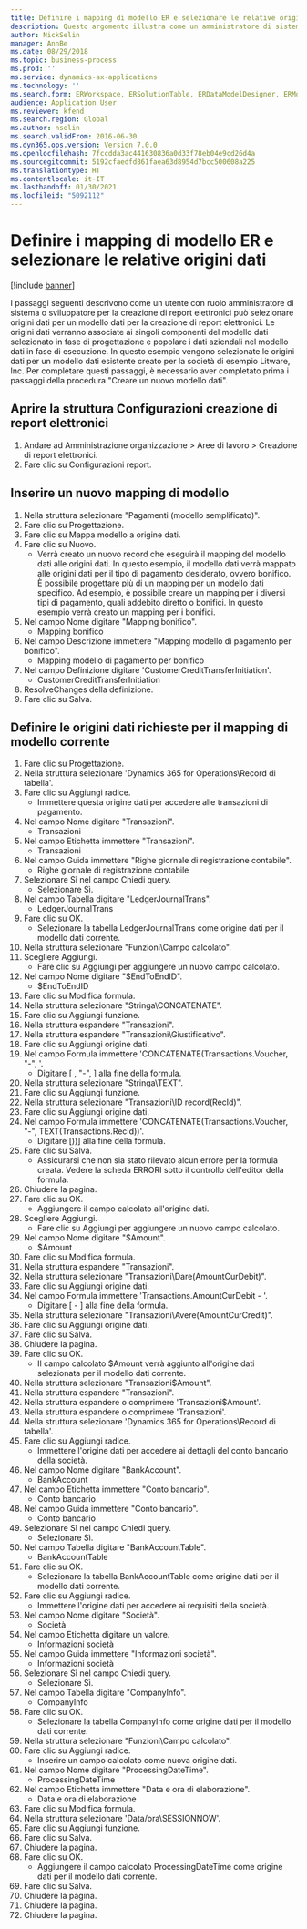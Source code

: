 ```yaml
---
title: Definire i mapping di modello ER e selezionare le relative origini dati
description: Questo argomento illustra come un amministratore di sistema o sviluppatore per la creazione di report elettronici può selezionare origini dati per un modello dati per la creazione di report elettronici.
author: NickSelin
manager: AnnBe
ms.date: 08/29/2018
ms.topic: business-process
ms.prod: ''
ms.service: dynamics-ax-applications
ms.technology: ''
ms.search.form: ERWorkspace, ERSolutionTable, ERDataModelDesigner, ERModelMappingTable, ERModelMappingDesigner, ERExpressionDesignerFormula
audience: Application User
ms.reviewer: kfend
ms.search.region: Global
ms.author: nselin
ms.search.validFrom: 2016-06-30
ms.dyn365.ops.version: Version 7.0.0
ms.openlocfilehash: 7fccdda3ac441630836a0d33f78eb04e9cd26d4a
ms.sourcegitcommit: 5192cfaedfd861faea63d8954d7bcc500608a225
ms.translationtype: HT
ms.contentlocale: it-IT
ms.lasthandoff: 01/30/2021
ms.locfileid: "5092112"
---
```

# <a name="define-er-model-mappings-and-select-data-sources-for-them"></a>Definire i mapping di modello ER e selezionare le relative origini dati

[!include [banner](../../includes/banner.md)]

I passaggi seguenti descrivono come un utente con ruolo amministratore di sistema o sviluppatore per la creazione di report elettronici può selezionare origini dati per un modello dati per la creazione di report elettronici. Le origini dati verranno associate ai singoli componenti del modello dati selezionato in fase di progettazione e popolare i dati aziendali nel modello dati in fase di esecuzione. In questo esempio vengono selezionate le origini dati per un modello dati esistente creato per la società di esempio Litware, Inc. Per completare questi passaggi, è necessario aver completato prima i passaggi della procedura "Creare un nuovo modello dati".


## <a name="open-the-electronic-reporting-configurations-tree"></a>Aprire la struttura Configurazioni creazione di report elettronici
1. Andare ad Amministrazione organizzazione > Aree di lavoro > Creazione di report elettronici.
2. Fare clic su Configurazioni report.

## <a name="insert-a-new-model-mapping"></a>Inserire un nuovo mapping di modello
1. Nella struttura selezionare "Pagamenti (modello semplificato)".
2. Fare clic su Progettazione.
3. Fare clic su Mappa modello a origine dati.
4. Fare clic su Nuovo.
    * Verrà creato un nuovo record che eseguirà il mapping del modello dati alle origini dati. In questo esempio, il modello dati verrà mappato alle origini dati per il tipo di pagamento desiderato, ovvero bonifico.     È possibile progettare più di un mapping per un modello dati specifico. Ad esempio, è possibile creare un mapping per i diversi tipi di pagamento, quali addebito diretto o bonifici. In questo esempio verrà creato un mapping per i bonifici.  
5. Nel campo Nome digitare "Mapping bonifico".
    * Mapping bonifico  
6. Nel campo Descrizione immettere "Mapping modello di pagamento per bonifico".
    * Mapping modello di pagamento per bonifico  
7. Nel campo Definizione digitare 'CustomerCreditTransferInitiation'.
    * CustomerCreditTransferInitiation  
8. ResolveChanges della definizione.
9. Fare clic su Salva.

## <a name="define-required-data-sources-for-the-current-model-mapping"></a>Definire le origini dati richieste per il mapping di modello corrente
1. Fare clic su Progettazione.
2. Nella struttura selezionare 'Dynamics 365 for Operations\Record di tabella'.
3. Fare clic su Aggiungi radice.
    * Immettere questa origine dati per accedere alle transazioni di pagamento.  
4. Nel campo Nome digitare "Transazioni".
    * Transazioni  
5. Nel campo Etichetta immettere "Transazioni".
    * Transazioni  
6. Nel campo Guida immettere "Righe giornale di registrazione contabile".
    * Righe giornale di registrazione contabile  
7. Selezionare Sì nel campo Chiedi query.
    * Selezionare Sì.  
8. Nel campo Tabella digitare "LedgerJournalTrans".
    * LedgerJournalTrans  
9. Fare clic su OK.
    * Selezionare la tabella LedgerJournalTrans come origine dati per il modello dati corrente.  
10. Nella struttura selezionare "Funzioni\Campo calcolato".
11. Scegliere Aggiungi.
    * Fare clic su Aggiungi per aggiungere un nuovo campo calcolato.  
12. Nel campo Nome digitare "$EndToEndID".
    * $EndToEndID  
13. Fare clic su Modifica formula.
14. Nella struttura selezionare "Stringa\CONCATENATE".
15. Fare clic su Aggiungi funzione.
16. Nella struttura espandere "Transazioni".
17. Nella struttura espandere "Transazioni\Giustificativo".
18. Fare clic su Aggiungi origine dati.
19. Nel campo Formula immettere 'CONCATENATE(Transactions.Voucher, "-", '.
    * Digitare [ , "-", ] alla fine della formula.  
20. Nella struttura selezionare "Stringa\TEXT".
21. Fare clic su Aggiungi funzione.
22. Nella struttura selezionare "Transazioni\ID record(RecId)".
23. Fare clic su Aggiungi origine dati.
24. Nel campo Formula immettere 'CONCATENATE(Transactions.Voucher, "-", TEXT(Transactions.RecId))'.
    * Digitare [))] alla fine della formula.  
25. Fare clic su Salva.
    * Assicurarsi che non sia stato rilevato alcun errore per la formula creata. Vedere la scheda ERRORI sotto il controllo dell'editor della formula.  
26. Chiudere la pagina.
27. Fare clic su OK.
    * Aggiungere il campo calcolato all'origine dati.  
28. Scegliere Aggiungi.
    * Fare clic su Aggiungi per aggiungere un nuovo campo calcolato.  
29. Nel campo Nome digitare "$Amount".
    * $Amount  
30. Fare clic su Modifica formula.
31. Nella struttura espandere "Transazioni".
32. Nella struttura selezionare "Transazioni\Dare(AmountCurDebit)".
33. Fare clic su Aggiungi origine dati.
34. Nel campo Formula immettere 'Transactions.AmountCurDebit - '.
    * Digitare [ - ] alla fine della formula.  
35. Nella struttura selezionare "Transazioni\Avere(AmountCurCredit)".
36. Fare clic su Aggiungi origine dati.
37. Fare clic su Salva.
38. Chiudere la pagina.
39. Fare clic su OK.
    * Il campo calcolato $Amount verrà aggiunto all'origine dati selezionata per il modello dati corrente.  
40. Nella struttura selezionare "Transazioni\$Amount".
41. Nella struttura espandere "Transazioni".
42. Nella struttura espandere o comprimere 'Transazioni\$Amount'.
43. Nella struttura espandere o comprimere 'Transazioni'.
44. Nella struttura selezionare 'Dynamics 365 for Operations\Record di tabella'.
45. Fare clic su Aggiungi radice.
    * Immettere l'origine dati per accedere ai dettagli del conto bancario della società.  
46. Nel campo Nome digitare "BankAccount".
    * BankAccount  
47. Nel campo Etichetta immettere "Conto bancario".
    * Conto bancario  
48. Nel campo Guida immettere "Conto bancario".
    * Conto bancario  
49. Selezionare Sì nel campo Chiedi query.
    * Selezionare Sì.  
50. Nel campo Tabella digitare "BankAccountTable".
    * BankAccountTable  
51. Fare clic su OK.
    * Selezionare la tabella BankAccountTable come origine dati per il modello dati corrente.  
52. Fare clic su Aggiungi radice.
    * Immettere l'origine dati per accedere ai requisiti della società.  
53. Nel campo Nome digitare "Società".
    * Società  
54. Nel campo Etichetta digitare un valore.
    * Informazioni società  
55. Nel campo Guida immettere "Informazioni società".
    * Informazioni società  
56. Selezionare Sì nel campo Chiedi query.
    * Selezionare Sì.  
57. Nel campo Tabella digitare "CompanyInfo".
    * CompanyInfo  
58. Fare clic su OK.
    * Selezionare la tabella CompanyInfo come origine dati per il modello dati corrente.  
59. Nella struttura selezionare "Funzioni\Campo calcolato".
60. Fare clic su Aggiungi radice.
    * Inserire un campo calcolato come nuova origine dati.  
61. Nel campo Nome digitare "ProcessingDateTime".
    * ProcessingDateTime  
62. Nel campo Etichetta immettere "Data e ora di elaborazione".
    * Data e ora di elaborazione  
63. Fare clic su Modifica formula.
64. Nella struttura selezionare 'Data/ora\SESSIONNOW'.
65. Fare clic su Aggiungi funzione.
66. Fare clic su Salva.
67. Chiudere la pagina.
68. Fare clic su OK.
    * Aggiungere il campo calcolato ProcessingDateTime come origine dati per il modello dati corrente.  
69. Fare clic su Salva.
70. Chiudere la pagina.
71. Chiudere la pagina.
72. Chiudere la pagina.

